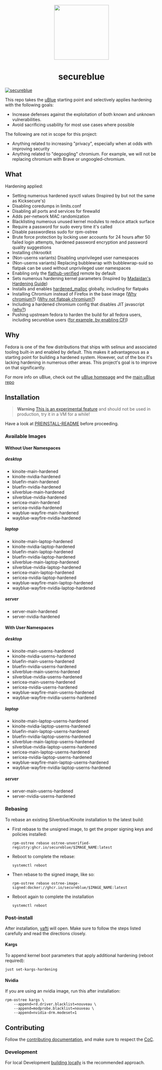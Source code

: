 <p align="center">
  <a href="https://github.com/secureblue/secureblue">
    <img src="https://github.com/secureblue/secureblue/assets/129108030/292e0ecc-50b8-4de5-a11a-bfe292489f6c" href="https://github.com/secureblue/secureblue" width=180 />
  </a>
</p>

<h1 align="center">secureblue</h1>


[![secureblue](https://github.com/secureblue/secureblue/actions/workflows/build.yml/badge.svg)](https://github.com/secureblue/secureblue/actions/workflows/build.yml)

This repo takes the [uBlue](https://universal-blue.org/) starting point and selectively applies hardening with the following goals:

- Increase defenses against the exploitation of both known and unknown vulnerabilities.
- Avoid sacrificing usability for most use cases where possible

The following are not in scope for this project:
- Anything related to increasing "privacy", especially when at odds with improving security
- Anything related to "degoogling" chromium. For example, we will not be replacing chromium with Brave or ungoogled-chromium.

## What

Hardening applied:

- Setting numerous hardened sysctl values (Inspired by but not the same as Kicksecure's)
- Disabling coredumps in limits.conf
- Disabling all ports and services for firewalld
- Adds per-network MAC randomization
- Blacklisting numerous unused kernel modules to reduce attack surface
- Require a password for sudo every time it's called
- Disable passwordless sudo for rpm-ostree
- Brute force protection by locking user accounts for 24 hours after 50 failed login attempts, hardened password encryption and password quality suggestions
- Installing chkrootkit
- (Non-userns variants) Disabling unprivileged user namespaces
- (Non-userns variants) Replacing bubblewrap with bubblewrap-suid so flatpak can be used without unprivileged user namespaces
- Enabling only the [flathub-verified](https://flathub.org/apps/collection/verified/1) remote by default
- Sets numerous hardening kernel parameters (Inspired by [Madaidan's Hardening Guide](https://madaidans-insecurities.github.io/guides/linux-hardening.html))
- Installs and enables [hardened_malloc](https://github.com/GrapheneOS/hardened_malloc) globally, including for flatpaks
- Installing Chromium instead of Firefox in the base image ([Why chromium?](https://grapheneos.org/usage#web-browsing)) ([Why not flatpak chromium?](https://forum.vivaldi.net/post/669805))
- Including a hardened chromium config that disables JIT javascript ([why?](https://microsoftedge.github.io/edgevr/posts/Super-Duper-Secure-Mode/#is-jit-worth-it))
- Pushing upstream fedora to harden the build for all fedora users, including secureblue users ([for example, by enabling CFI](https://bugzilla.redhat.com/show_bug.cgi?id=2252874))

## Why

Fedora is one of the few distributions that ships with selinux and associated tooling built-in and enabled by default. This makes it advantageous as a starting point for building a hardened system. However, out of the box it's lacking hardening in numerous other areas. This project's goal is to improve on that significantly.


For more info on uBlue, check out the [uBlue homepage](https://universal-blue.org/) and the [main uBlue repo](https://github.com/ublue-os/main/)

## Installation

> **Warning**
> [This is an experimental feature](https://www.fedoraproject.org/wiki/Changes/OstreeNativeContainerStable) and should not be used in production, try it in a VM for a while!

Have a look at [PREINSTALL-README](PREINSTALL-README.md) before proceeding.

### Available Images

#### Without User Namespaces

##### desktop
- kinoite-main-hardened
- kinoite-nvidia-hardened
- bluefin-main-hardened
- bluefin-nvidia-hardened
- silverblue-main-hardened
- silverblue-nvidia-hardened
- sericea-main-hardened
- sericea-nvidia-hardened
- wayblue-wayfire-main-hardened
- wayblue-wayfire-nvidia-hardened

##### laptop
- kinoite-main-laptop-hardened
- kinoite-nvidia-laptop-hardened
- bluefin-main-laptop-hardened
- bluefin-nvidia-laptop-hardened
- silverblue-main-laptop-hardened
- silverblue-nvidia-laptop-hardened
- sericea-main-laptop-hardened
- sericea-nvidia-laptop-hardened
- wayblue-wayfire-main-laptop-hardened
- wayblue-wayfire-nvidia-laptop-hardened

##### server
- server-main-hardened
- server-nvidia-hardened

#### With User Namespaces

##### desktop
- kinoite-main-userns-hardened
- kinoite-nvidia-userns-hardened
- bluefin-main-userns-hardened
- bluefin-nvidia-userns-hardened
- silverblue-main-userns-hardened
- silverblue-nvidia-userns-hardened
- sericea-main-userns-hardened
- sericea-nvidia-userns-hardened
- wayblue-wayfire-main-userns-hardened
- wayblue-wayfire-nvidia-userns-hardened

##### laptop
- kinoite-main-laptop-userns-hardened
- kinoite-nvidia-laptop-userns-hardened
- bluefin-main-laptop-userns-hardened
- bluefin-nvidia-laptop-userns-hardened
- silverblue-main-laptop-userns-hardened
- silverblue-nvidia-laptop-userns-hardened
- sericea-main-laptop-userns-hardened
- sericea-nvidia-laptop-userns-hardened
- wayblue-wayfire-main-laptop-userns-hardened
- wayblue-wayfire-nvidia-laptop-userns-hardened

##### server
- server-main-userns-hardened
- server-nvidia-userns-hardened


### Rebasing

To rebase an existing Silverblue/Kinoite installation to the latest build:

- First rebase to the unsigned image, to get the proper signing keys and policies installed:
  ```
  rpm-ostree rebase ostree-unverified-registry:ghcr.io/secureblue/$IMAGE_NAME:latest
  ```
- Reboot to complete the rebase:
  ```
  systemctl reboot
  ```
- Then rebase to the signed image, like so:
  ```
  rpm-ostree rebase ostree-image-signed:docker://ghcr.io/secureblue/$IMAGE_NAME:latest
  ```
- Reboot again to complete the installation
  ```
  systemctl reboot
  ```
  
### Post-install

After installation, [yafti](https://github.com/ublue-os/yafti) will open. Make sure to follow the steps listed carefully and read the directions closely.

#### Kargs
To append kernel boot parameters that apply additional hardening (reboot required):

```
just set-kargs-hardening 
```

#### Nvidia
If you are using an nvidia image, run this after installation:

```
rpm-ostree kargs \
    --append=rd.driver.blacklist=nouveau \
    --append=modprobe.blacklist=nouveau \
    --append=nvidia-drm.modeset=1
```

## Contributing

Follow the [contributing documentation](CONTRIBUTING.md#contributing), and make sure to respect the [CoC](CODE_OF_CONDUCT.md).

### Development

For local Development [building locally](CONTRIBUTING.md#building-locally) is the recommended approach.
